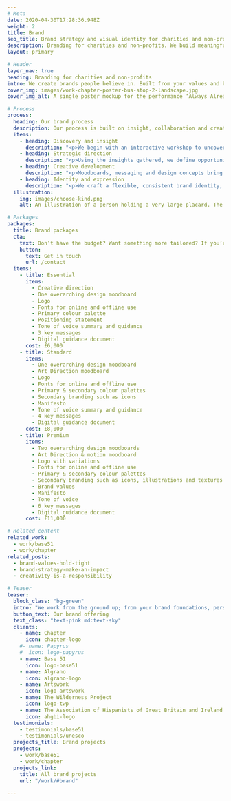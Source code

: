 ```yaml
---
# Meta
date: 2020-04-30T17:28:36.948Z
weight: 2
title: Brand
seo_title: Brand strategy and visual identity for charities and non-profits
description: Branding for charities and non-profits. We build meaningful, values-led identities that help you connect and stand out.
layout: primary

# Header
layer_nav: true
heading: Branding for charities and non-profits
intro: We create brands people believe in. Built from your values and brought to life with clarity and character, your brand becomes a tool for change, not just a badge.
cover_img: images/work-chapter-poster-bus-stop-2-landscape.jpg
cover_img_alt: A single poster mockup for the performance ‘Always Already’. The poster is on a brick wall, a longer perspective view of the street is visible to the right of the image.

# Process
process:
  heading: Our brand process
  description: Our process is built on insight, collaboration and creativity. From understanding your foundations to shaping your voice and look and feel, we help you create a brand that resonates, endures and delivers.
  items:
    - heading: Discovery and insight
      description: "<p>We begin with an interactive workshop to uncover your brand’s purpose, positioning and potential. Together, we explore your values, audience behaviours, market conditions and competitor landscape, shaping a clear understanding of who you are, what you stand for, and where your brand should be.</p>"
    - heading: Strategic direction  
      description: "<p>Using the insights gathered, we define opportunities for your brand to differentiate and grow. We assess existing assets, audit your current positioning, and begin shaping the tone, voice and visual themes that align with your brand ethos and audience expectations.</p>"
    - heading: Creative development
      description: "<p>Moodboards, messaging and design concepts bring your brand’s personality to life. We work from the inside out, developing a tone of voice and visual language that reflect your values and support your strategic goals.</p>"
    - heading: Identity and expression
      description: "<p>We craft a flexible, consistent brand identity, from logo and typography to colour palette and key messaging. This is delivered through  practical, digital-first brand guidelines designed for clarity and cohesion that will help you to deliver consitency and engagement across every touchpoint.</p>"
  illustration:
    img: images/choose-kind.png
    alt: An illustration of a person holding a very large placard. The placard reads 'Choose Kind'.

# Packages
packages:
  title: Brand packages
  cta:
    text: Don’t have the budget? Want something more tailored? If you’re a purpose-led non-profit or charity, we’ll find a way to help. Let’s make it happen!
    button:
      text: Get in touch
      url: /contact
  items:
    - title: Essential
      items:
        - Creative direction
        - One overarching design moodboard 
        - Logo 
        - Fonts for online and offline use
        - Primary colour palette
        - Positioning statement
        - Tone of voice summary and guidance
        - 3 key messages
        - Digital guidance document
      cost: £6,000
    - title: Standard
      items:
        - One overarching design moodboard
        - Art Direction moodboard 
        - Logo 
        - Fonts for online and offline use
        - Primary & secondary colour palettes
        - Secondary branding such as icons
        - Manifesto
        - Tone of voice summary and guidance
        - 4 key messages
        - Digital guidance document
      cost: £8,000
    - title: Premium
      items:
        - Two overarching design moodboards
        - Art Direction & motion moodboard 
        - Logo with variations 
        - Fonts for online and offline use
        - Primary & secondary colour palettes
        - Secondary branding such as icons, illustrations and textures
        - Brand values
        - Manifesto
        - Tone of voice
        - 6 key messages
        - Digital guidance document
      cost: £11,000

# Related content
related_work:
  - work/base51
  - work/chapter
related_posts:
  - brand-values-hold-tight
  - brand-strategy-make-an-impact
  - creativity-is-a-responsibility

# Teaser
teaser:
  block_class: "bg-green"
  intro: "We work from the ground up; from your brand foundations, personality, values all the way to the final output. A carefully crafted, cohesive, thought through brand identity, that has longevity, creativity and truly reflects who you are as an organisation."
  button_text: Our brand offering
  text_class: "text-pink md:text-sky"
  clients:
    - name: Chapter
      icon: chapter-logo
    #- name: Papyrus
    #  icon: logo-papyrus
    - name: Base 51
      icon: logo-base51
    - name: Algrano
      icon: algrano-logo
    - name: Artswork
      icon: logo-artswork
    - name: The Wilderness Project
      icon: logo-twp
    - name: The Association of Hispanists of Great Britain and Ireland
      icon: ahgbi-logo
  testimonials:
    - testimonials/base51
    - testimonials/unesco
  projects_title: Brand projects
  projects:
    - work/base51
    - work/chapter
  projects_link:
    title: All brand projects
    url: "/work/#brand"

---
```

